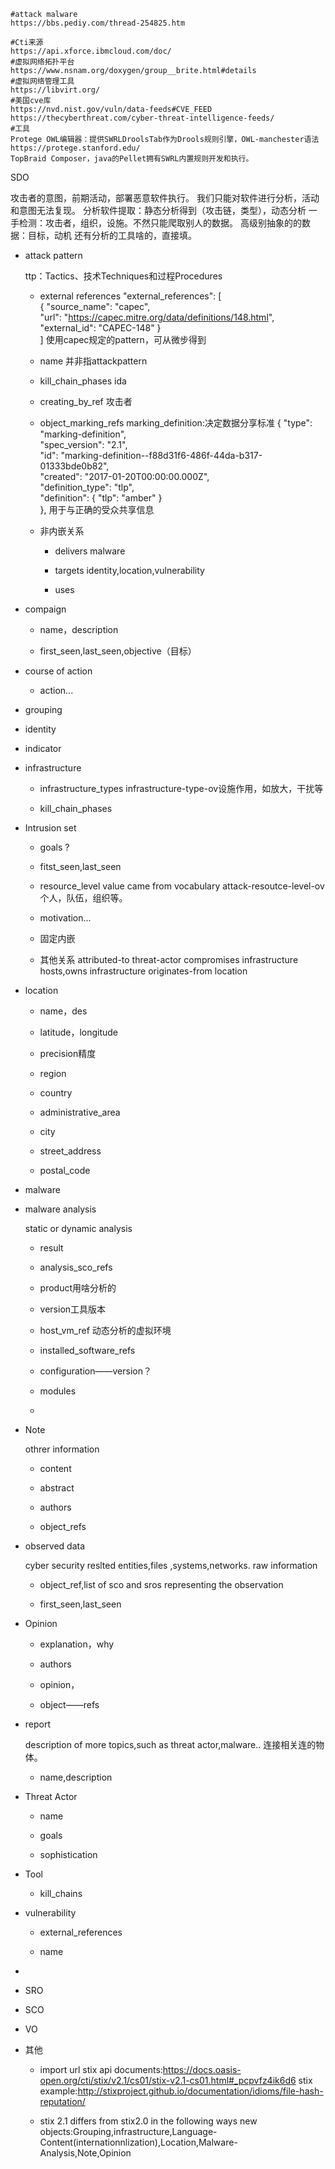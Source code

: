 ```
#attack malware
https://bbs.pediy.com/thread-254825.htm
```



```
#Cti来源
https://api.xforce.ibmcloud.com/doc/
#虚拟网络拓扑平台
https://www.nsnam.org/doxygen/group__brite.html#details
#虚拟网络管理工具
https://libvirt.org/
#美国cve库
https://nvd.nist.gov/vuln/data-feeds#CVE_FEED
https://thecyberthreat.com/cyber-threat-intelligence-feeds/
#工具
Protege OWL编辑器：提供SWRLDroolsTab作为Drools规则引擎，OWL-manchester语法
https://protege.stanford.edu/
TopBraid Composer，java的Pellet拥有SWRL内置规则开发和执行。
```



SDO

攻击者的意图，前期活动，部署恶意软件执行。
我们只能对软件进行分析，活动和意图无法复现。
​
​分析软件提取：静态分析得到（攻击链，类型），动态分析
一手检测：攻击者，组织，设施。不然只能爬取别人的数据。
高级别抽象的的数据：目标，动机
​还有分析的工具啥的，直接填。

- attack pattern

  ttp：Tactics、技术Techniques和过程Procedures

  - external references
    "external_references": [              
      {                    "source_name": "capec",                    
    "url": "https://capec.mitre.org/data/definitions/148.html",               
         "external_id": "CAPEC-148"                }        
        ]
    使用capec规定的pattern，可从微步得到

  - name
    并非指attackpattern

  - kill_chain_phases
    ida

  - creating_by_ref
    攻击者

  - object_marking_refs
    marking_definition:决定数据分享标准
    {          "type": "marking-definition",  
            "spec_version": "2.1",        
      "id": "marking-definition--f88d31f6-486f-44da-b317-01333bde0b82",          
    "created": "2017-01-20T00:00:00.000Z",       
       "definition_type": "tlp",      
        "definition": {              "tlp": "amber"          }   
       },
    ​用于与正确的受众共享信息

  - 非内嵌关系

    - delivers  malware

    - targets identity,location,vulnerability

    - uses

- compaign

  - name，description

  - first_seen,last_seen,objective（目标）

- course of  action
  - action...

- grouping

- identity

- indicator

- infrastructure

  - infrastructure_types
    infrastructure-type-ov设施作用，如放大，干扰等

  - kill_chain_phases

- Intrusion set

  - goals
    ?

  - fitst_seen,last_seen

  - resource_level
    value came from vocabulary attack-resoutce-level-ov
    ​个人，队伍，组织等。

  - motivation...

  - 固定内嵌

  - 其他关系
    attributed-to threat-actor
    compromises infrastructure
    hosts,owns  infrastructure
    originates-from location
    ​

- location

  - name，des

  - latitude，longitude

  - precision精度

  - region

  - country

  - administrative_area

  - city

  - street_address

  - postal_code

- malware

- malware analysis

  static or dynamic analysis

  - result

  - analysis_sco_refs

  - product用啥分析的

  - version工具版本

  - host_vm_ref 动态分析的虚拟环境

  - installed_software_refs

  - configuration——version？

  - modules

  - 

- Note

  othrer information

  - content

  - abstract

  - authors

  - object_refs

- observed data

  cyber security reslted entities,files ,systems,networks.
  raw information

  - object_ref,list of sco and sros representing the observation

  - first_seen,last_seen

- Opinion

  - explanation，why

  - authors

  - opinion，

  - object——refs

- report

  description of more topics,such as threat actor,malware..
  连接相关连的物体。

  - name,description

- Threat Actor

  - name

  - goals

  - sophistication

- Tool
  - kill_chains

- vulnerability

  - external_references

  - name

- 

- SRO
- SCO
- VO
- 其他

  - import url
    stix api documents:https://docs.oasis-open.org/cti/stix/v2.1/cs01/stix-v2.1-cs01.html#_pcpvfz4ik6d6
    stix example:http://stixproject.github.io/documentation/idioms/file-hash-reputation/

  - stix 2.1 differs from stix2.0 in the following ways
    new objects:Grouping,infrastructure,Language-Content(internationnlization),Location,Malware-Analysis,Note,Opinion